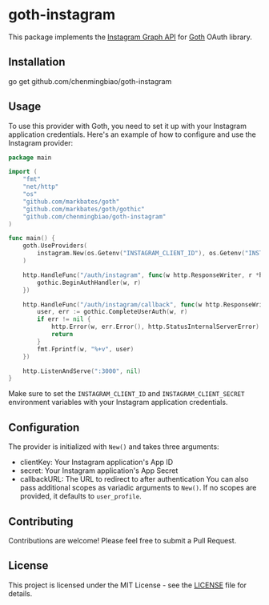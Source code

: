 # goth-instagram

This package implements the [Instagram Graph API](https://developers.facebook.com/docs/instagram-basic-display-api/) for [Goth](https://github.com/markbates/goth) OAuth library.

## Installation

go get github.com/chenmingbiao/goth-instagram

## Usage

To use this provider with Goth, you need to set it up with your Instagram application credentials. Here's an example of how to configure and use the Instagram provider:

```go
package main

import (
	"fmt"
	"net/http"
	"os"
	"github.com/markbates/goth"
	"github.com/markbates/goth/gothic"
	"github.com/chenmingbiao/goth-instagram"
)

func main() {
	goth.UseProviders(
		instagram.New(os.Getenv("INSTAGRAM_CLIENT_ID"), os.Getenv("INSTAGRAM_CLIENT_SECRET"), "http://localhost:3000/auth/instagram/callback"),
	)

	http.HandleFunc("/auth/instagram", func(w http.ResponseWriter, r *http.Request) {
		gothic.BeginAuthHandler(w, r)
	})

	http.HandleFunc("/auth/instagram/callback", func(w http.ResponseWriter, r *http.Request) {
		user, err := gothic.CompleteUserAuth(w, r)
		if err != nil {
			http.Error(w, err.Error(), http.StatusInternalServerError)
			return
		}
		fmt.Fprintf(w, "%+v", user)
	})

	http.ListenAndServe(":3000", nil)
}
```

Make sure to set the `INSTAGRAM_CLIENT_ID` and `INSTAGRAM_CLIENT_SECRET` environment variables with your Instagram application credentials.

## Configuration

The provider is initialized with `New()` and takes three arguments:
* clientKey: Your Instagram application's App ID
* secret: Your Instagram application's App Secret
* callbackURL: The URL to redirect to after authentication
You can also pass additional scopes as variadic arguments to `New()`. If no scopes are provided, it defaults to `user_profile`.

## Contributing

Contributions are welcome! Please feel free to submit a Pull Request.

## License

This project is licensed under the MIT License - see the [LICENSE](./LICENSE) file for details.